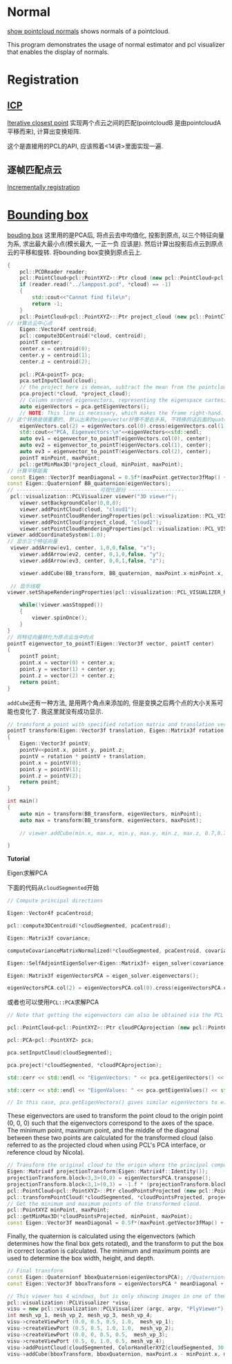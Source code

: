 # Normal
[show pointcloud normals](./showNormal) shows normals of a pointcloud.

This program demonstrates the usage of normal estimator and pcl visualizer that enables the display of normals.

# Registration

## [ICP](https://pcl.readthedocs.io/projects/tutorials/en/latest/iterative_closest_point.html#iterative-closest-point)

[Iterative closest point](./icp.cpp) 实现两个点云之间的匹配(pointcloudB 是由pointcloudA 平移而来), 计算出变换矩阵.

这个是直接用的PCL的API, 应该照着<14讲>里面实现一遍.

## 逐帧匹配点云

[Incrementally registration](./incrementalICP.cpp) 

# [Bounding box](http://codextechnicanum.blogspot.com/2015/04/find-minimum-oriented-bounding-box-of.html)

[bouding box](./boundingBox.cpp) 这里用的是PCA后, 将点云去中均值化, 投影到原点, 以三个特征向量为系, 求出最大最小点(模长最大, 一正一负 应该是). 然后计算出投影后点云到原点云的平移和旋转. 将bounding box变换到原点云上.

```cpp
{
    pcl::PCDReader reader;
    pcl::PointCloud<pcl::PointXYZ>::Ptr cloud (new pcl::PointCloud<pcl::PointXYZ>);
    if (reader.read("../lamppost.pcd", *cloud) == -1)
    {
        std::cout<<"Cannot find file\n";
        return -1;
    }
    pcl::PointCloud<pcl::PointXYZ>::Ptr project_cloud (new pcl::PointCloud<pcl::PointXYZ>);
// 计算点云中心点
    Eigen::Vector4f centroid;
    pcl::compute3DCentroid(*cloud, centroid);
    pointT center;
    center.x = centroid(0);
    center.y = centroid(1);
    center.z = centroid(2);
 	
	pcl::PCA<pointT> pca;
    pca.setInputCloud(cloud);
    // the project here is demean, subtract the mean from the pointcloud
    pca.project(*cloud, *project_cloud);
    // Column ordered eigenvectors, representing the eigenspace cartesian basis (right-handed coordinate system).
    auto eigenVectors = pca.getEigenVectors();
    // NOTE: This line is necessary, which makes the frame right-hand. Otherwise the bounding box's orientation would be wrong.
// 这个转换是很重要的, 默认出来的eigenvector好像不是右手系, 不转换的话后面的quaternion会出错.
    eigenVectors.col(2) = eigenVectors.col(0).cross(eigenVectors.col(1));
    std::cout<<"PCA, Eigenvectors:\n"<<eigenVectors<<std::endl;
    auto ev1 = eigenvector_to_pointT(eigenVectors.col(0), center);
    auto ev2 = eigenvector_to_pointT(eigenVectors.col(1), center);
    auto ev3 = eigenvector_to_pointT(eigenVectors.col(2), center);
	pointT minPoint, maxPoint;
    pcl::getMinMax3D(*project_cloud, minPoint, maxPoint);
// 计算平移距离
 const Eigen::Vector3f meanDiagonal = 0.5f*(maxPoint.getVector3fMap() + minPoint.getVector3fMap());
const Eigen::Quaternionf BB_quaternion(eigenVectors);
// -------------------------- 可视化部分 ------------------
 pcl::visualization::PCLVisualizer viewer("3D viewer");
    viewer.setBackgroundColor(0,0,0);
    viewer.addPointCloud(cloud, "cloud1");
    viewer.setPointCloudRenderingProperties(pcl::visualization::PCL_VISUALIZER_COLOR, 1,1,1, "cloud1");
    viewer.addPointCloud(project_cloud, "cloud2");
    viewer.setPointCloudRenderingProperties(pcl::visualization::PCL_VISUALIZER_COLOR, 0,1,0, "cloud2");
viewer.addCoordinateSystem(1.0);
// 显示三个特征向量
 viewer.addArrow(ev1, center, 1,0,0,false, "x");
    viewer.addArrow(ev2, center, 0,1,0,false, "y");
    viewer.addArrow(ev3, center, 0,0,1,false, "z");

    viewer.addCube(BB_transform, BB_quaternion, maxPoint.x-minPoint.x, maxPoint.y-minPoint.y, maxPoint.z-minPoint.z, "bb");
   
 // 显示线框
viewer.setShapeRenderingProperties(pcl::visualization::PCL_VISUALIZER_REPRESENTATION, pcl::visualization::PCL_VISUALIZER_REPRESENTATION_WIREFRAME, "bb");

    while(!viewer.wasStopped())
    {
        viewer.spinOnce();
    }
}
// 将特征向量转化为原点云当中的点
pointT eigenvector_to_pointT(Eigen::Vector3f vector, pointT center)
{
    pointT point;
    point.x = vector(0) + center.x;
    point.y = vector(1) + center.y;
    point.z = vector(2) + center.z;
    return point;
}
```

`addCube`还有一种方法, 是用两个角点来添加的, 但是变换之后两个点的大小关系可能也变化了. 我这里就没有成功显示.

```cpp
// transform a point with specified rotation matrix and translation vector
pointT transform(Eigen::Vector3f translation, Eigen::Matrix3f rotation, pointT point)
{
    Eigen::Vector3f pointV;
    pointV<<point.x, point.y, point.z;
    pointV = rotation * pointV + translation;
    point.x = pointV(0);
    point.y = pointV(1);
    point.z = pointV(2);
    return point;
}

int main()
{
    auto min = transform(BB_transform, eigenVectors, minPoint);
    auto max = transform(BB_transform, eigenVectors, maxPoint);
    
	// viewer.addCube(min.x, max.x, min.y, max.y, min.z, max.z, 0.7,0.7,0, "bb");

}
```



**Tutorial**

Eigen求解PCA

下面的代码从`cloudSegmented`开始

```cpp
// Compute principal directions

Eigen::Vector4f pcaCentroid;

pcl::compute3DCentroid(*cloudSegmented, pcaCentroid);

Eigen::Matrix3f covariance;

computeCovarianceMatrixNormalized(*cloudSegmented, pcaCentroid, covariance);

Eigen::SelfAdjointEigenSolver<Eigen::Matrix3f> eigen_solver(covariance, Eigen::ComputeEigenvectors);

Eigen::Matrix3f eigenVectorsPCA = eigen_solver.eigenvectors();

eigenVectorsPCA.col(2) = eigenVectorsPCA.col(0).cross(eigenVectorsPCA.col(1));  /// This line is necessary for proper orientation in some cases. The numbers come out the same without it, but the signs are different and the box doesn't get correctly oriented in some cases.
```

或者也可以使用`PCL::PCA`求解PCA

```cpp
// Note that getting the eigenvectors can also be obtained via the PCL PCA interface with something like:

pcl::PointCloud<pcl::PointXYZ>::Ptr cloudPCAprojection (new pcl::PointCloud<pcl::PointXYZ>);

pcl::PCA<pcl::PointXYZ> pca;

pca.setInputCloud(cloudSegmented);

pca.project(*cloudSegmented, *cloudPCAprojection);

std::cerr << std::endl << "EigenVectors: " << pca.getEigenVectors() << std::endl;

std::cerr << std::endl << "EigenValues: " << pca.getEigenValues() << std::endl;

// In this case, pca.getEigenVectors() gives similar eigenVectors to eigenVectorsPCA.
```

These eigenvectors are used to transform the point cloud to the origin point (0, 0, 0) such that the eigenvectors correspond to the axes of the space. The minimum point, maximum point, and the middle of the diagonal between these two points are calculated for the transformed cloud (also referred to as the projected cloud when using PCL's PCA interface, or reference cloud by Nicola).

```cpp
// Transform the original cloud to the origin where the principal components correspond to the axes.
Eigen::Matrix4f projectionTransform(Eigen::Matrix4f::Identity());
projectionTransform.block<3,3>(0,0) = eigenVectorsPCA.transpose();
projectionTransform.block<3,1>(0,3) = -1.f * (projectionTransform.block<3,3>(0,0) * pcaCentroid.head<3>());
pcl::PointCloud<pcl::PointXYZ>::Ptr cloudPointsProjected (new pcl::PointCloud<pcl::PointXYZ>);
pcl::transformPointCloud(*cloudSegmented, *cloudPointsProjected, projectionTransform);
// Get the minimum and maximum points of the transformed cloud.
pcl::PointXYZ minPoint, maxPoint;
pcl::getMinMax3D(*cloudPointsProjected, minPoint, maxPoint);
const Eigen::Vector3f meanDiagonal = 0.5f*(maxPoint.getVector3fMap() + minPoint.getVector3fMap());
```

Finally, the quaternion is calculated using the eigenvectors (which determines how the final box gets rotated), and the transform to put the box in correct location is calculated. The minimum and maximum points are used to determine the box width, height, and depth.

```cpp
// Final transform
const Eigen::Quaternionf bboxQuaternion(eigenVectorsPCA); //Quaternions are a way to do rotations https://www.youtube.com/watch?v=mHVwd8gYLnI
const Eigen::Vector3f bboxTransform = eigenVectorsPCA * meanDiagonal + pcaCentroid.head<3>();

// This viewer has 4 windows, but is only showing images in one of them as written here.
pcl::visualization::PCLVisualizer *visu;
visu = new pcl::visualization::PCLVisualizer (argc, argv, "PlyViewer");
int mesh_vp_1, mesh_vp_2, mesh_vp_3, mesh_vp_4;
visu->createViewPort (0.0, 0.5, 0.5, 1.0,  mesh_vp_1);
visu->createViewPort (0.5, 0.5, 1.0, 1.0,  mesh_vp_2);
visu->createViewPort (0.0, 0, 0.5, 0.5,  mesh_vp_3);
visu->createViewPort (0.5, 0, 1.0, 0.5, mesh_vp_4);
visu->addPointCloud(cloudSegmented, ColorHandlerXYZ(cloudSegmented, 30, 144, 255), "bboxedCloud", mesh_vp_3);
visu->addCube(bboxTransform, bboxQuaternion, maxPoint.x - minPoint.x, maxPoint.y - minPoint.y, maxPoint.z - minPoint.z, "bbox", mesh_vp_3);
```

